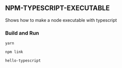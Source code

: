 ## NPM-TYPESCRIPT-EXECUTABLE

Shows how to make a node executable with typescript

### Build and Run

```
yarn
```

```
npm link
```

```
hello-typescript
```